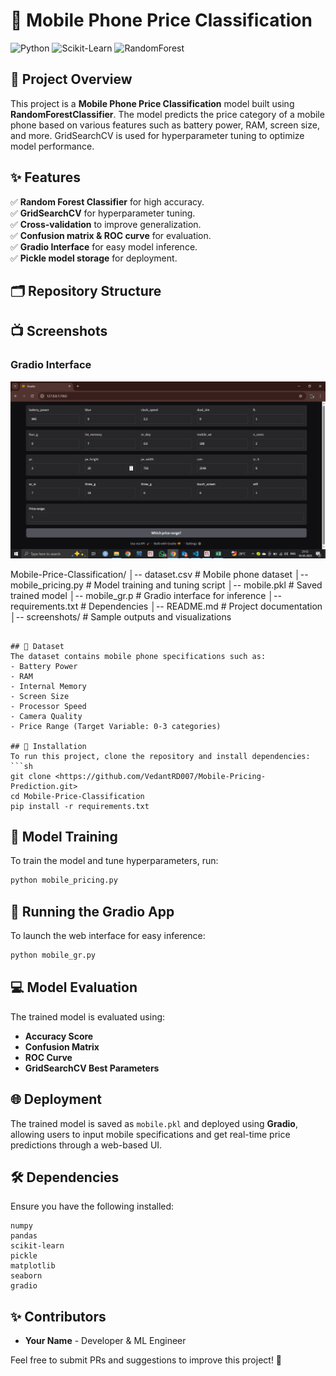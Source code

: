 # 📱 Mobile Phone Price Classification

![Python](https://img.shields.io/badge/Python-3.8%2B-blue)
![Scikit-Learn](https://img.shields.io/badge/Scikit--Learn-ML%20Library-orange)
![RandomForest](https://img.shields.io/badge/Random%20Forest-Classifier-green)

## 📌 Project Overview
This project is a **Mobile Phone Price Classification** model built using **RandomForestClassifier**. The model predicts the price category of a mobile phone based on various features such as battery power, RAM, screen size, and more. GridSearchCV is used for hyperparameter tuning to optimize model performance.

## ✨ Features
✅ **Random Forest Classifier** for high accuracy.  
✅ **GridSearchCV** for hyperparameter tuning.  
✅ **Cross-validation** to improve generalization.  
✅ **Confusion matrix & ROC curve** for evaluation.  
✅ **Gradio Interface** for easy model inference.  
✅ **Pickle model storage** for deployment.  

## 🗂 Repository Structure

## 📺 Screenshots
### Gradio Interface
![Gradio Interface](Screenshoot\Gradio_interface.png)

Mobile-Price-Classification/
│-- dataset.csv        # Mobile phone dataset
│-- mobile_pricing.py  # Model training and tuning script
│-- mobile.pkl         # Saved trained model
│-- mobile_gr.p        # Gradio interface for inference
│-- requirements.txt   # Dependencies
│-- README.md          # Project documentation
│-- screenshots/       # Sample outputs and visualizations
```

## 📝 Dataset
The dataset contains mobile phone specifications such as:
- Battery Power
- RAM
- Internal Memory
- Screen Size
- Processor Speed
- Camera Quality
- Price Range (Target Variable: 0-3 categories)

## 🔄 Installation
To run this project, clone the repository and install dependencies:
```sh
git clone <https://github.com/VedantRD007/Mobile-Pricing-Prediction.git>
cd Mobile-Price-Classification
pip install -r requirements.txt
```

## 💪 Model Training
To train the model and tune hyperparameters, run:
```sh
python mobile_pricing.py
```

## 🎨 Running the Gradio App
To launch the web interface for easy inference:
```sh
python mobile_gr.py
```

## 💻 Model Evaluation
The trained model is evaluated using:
- **Accuracy Score**
- **Confusion Matrix**
- **ROC Curve**
- **GridSearchCV Best Parameters**

## 🌐 Deployment
The trained model is saved as `mobile.pkl` and deployed using **Gradio**, allowing users to input mobile specifications and get real-time price predictions through a web-based UI.

## 🛠️ Dependencies
Ensure you have the following installed:
```
numpy
pandas
scikit-learn
pickle
matplotlib
seaborn
gradio
```


## ✨ Contributors
- **Your Name** - Developer & ML Engineer

Feel free to submit PRs and suggestions to improve this project! 🚀
